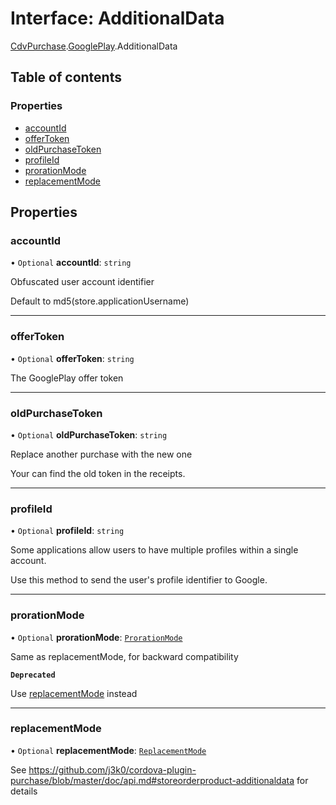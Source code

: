 # Interface: AdditionalData

[CdvPurchase](../modules/CdvPurchase.md).[GooglePlay](../modules/CdvPurchase.GooglePlay.md).AdditionalData

## Table of contents

### Properties

- [accountId](CdvPurchase.GooglePlay.AdditionalData.md#accountid)
- [offerToken](CdvPurchase.GooglePlay.AdditionalData.md#offertoken)
- [oldPurchaseToken](CdvPurchase.GooglePlay.AdditionalData.md#oldpurchasetoken)
- [profileId](CdvPurchase.GooglePlay.AdditionalData.md#profileid)
- [prorationMode](CdvPurchase.GooglePlay.AdditionalData.md#prorationmode)
- [replacementMode](CdvPurchase.GooglePlay.AdditionalData.md#replacementmode)

## Properties

### accountId

• `Optional` **accountId**: `string`

Obfuscated user account identifier

Default to md5(store.applicationUsername)

___

### offerToken

• `Optional` **offerToken**: `string`

The GooglePlay offer token

___

### oldPurchaseToken

• `Optional` **oldPurchaseToken**: `string`

Replace another purchase with the new one

Your can find the old token in the receipts.

___

### profileId

• `Optional` **profileId**: `string`

Some applications allow users to have multiple profiles within a single account.

Use this method to send the user's profile identifier to Google.

___

### prorationMode

• `Optional` **prorationMode**: [`ProrationMode`](../enums/CdvPurchase.GooglePlay.ProrationMode.md)

Same as replacementMode, for backward compatibility

**`Deprecated`**

Use [replacementMode](CdvPurchase.GooglePlay.AdditionalData.md#replacementmode) instead

___

### replacementMode

• `Optional` **replacementMode**: [`ReplacementMode`](../enums/CdvPurchase.GooglePlay.ReplacementMode.md)

See https://github.com/j3k0/cordova-plugin-purchase/blob/master/doc/api.md#storeorderproduct-additionaldata for details
